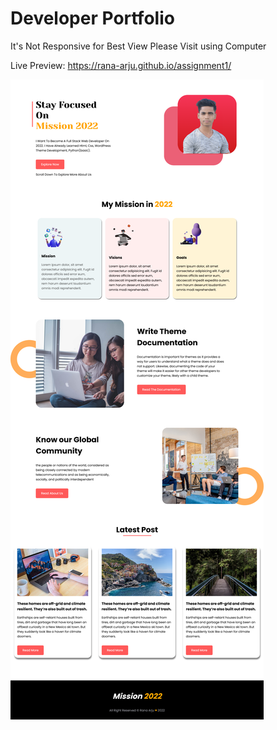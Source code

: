 # Developer Portfolio
It's Not Responsive for Best View Please Visit using Computer


Live Preview: https://rana-arju.github.io/assignment1/


![alt text](https://github.com/rana-arju/assignment1/blob/main/images/full%20site.png)
